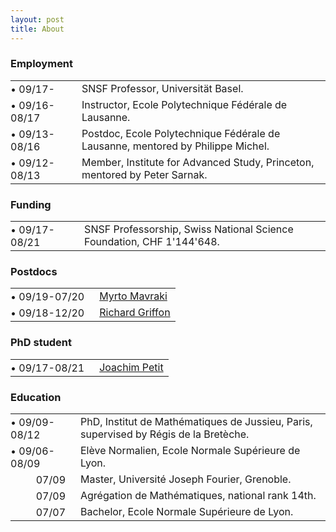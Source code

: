 ```yaml
---
layout: post
title: About
---
```

        
<h3>Employment</h3>

<table>
          <tbody>
            <tr>
              <td style="padding:0 1em 0 0">&bull; 09/17-</td>
              <td>SNSF Professor, Universität Basel.</td>
            </tr>
            <tr>
              <td style="padding:0 1em 0 0">&bull; 09/16-08/17</td>
              <td>Instructor, Ecole Polytechnique Fédérale de Lausanne.</td>
            </tr>
            <tr>
              <td style="padding:0 1em 0 0">&bull; 09/13-08/16</td>
              <td>Postdoc, Ecole Polytechnique Fédérale de Lausanne, mentored by Philippe Michel.</td>
            </tr>
            <tr>
              <td style="padding:0 1em 0 0">&bull; 09/12-08/13</td>
              <td>Member, Institute for Advanced Study, Princeton, mentored by Peter Sarnak.</td>
            </tr>
          </tbody>
</table>

<h3>Funding</h3>

<table>
          <tbody>
            <tr>
              <td style="padding:0 1em 0 0">&bull; 09/17-08/21</td>
              <td>SNSF Professorship, Swiss National Science Foundation, CHF 1'144'648.</td>
            </tr>
          </tbody>
</table>

<h3>Postdocs</h3>

<table>
          <tbody>
            <tr>
              <td style="padding:0 1em 0 0">&bull; 09/19-07/20</td>
              <td><a href="http://people.math.harvard.edu/~mavraki/" target="_blank">Myrto Mavraki</a></td>
            </tr>
            <tr>
              <td style="padding:0 1em 0 0">&bull; 09/18-12/20</td>
              <td><a href="https://math.richardgriffon.me/" target="_blank">Richard Griffon</a></td>
            </tr>
          </tbody>
</table>

<h3>PhD student</h3>

<table>
          <tbody>
            <tr>
              <td style="padding:0 1em 0 0">&bull; 09/17-08/21</td>
              <td><a href="https://joachimpetit.github.io/" target="_blank">Joachim Petit</a></td>
            </tr>
          </tbody>
</table>

<h3>Education</h3>

<table>
          <tbody>
            <tr>
              <td style="padding:0 1em 0 0">&bull; 09/09-08/12</td>
              <td>PhD, Institut de Mathématiques de Jussieu, Paris, supervised by Régis de la Bretèche.</td>
            </tr>
            <tr>
              <td style="padding:0 1em 0 0">&bull; 09/06-08/09</td>
              <td>Elève Normalien, Ecole Normale Supérieure de Lyon.</td>
            </tr>
            <tr>
              <td style="text-align:right;padding:0 1em 0 0">07/09</td>
              <td>Master, Université Joseph Fourier, Grenoble.</td>
            </tr>
            <tr>
              <td style="text-align:right;padding:0 1em 0 0">07/09</td>
              <td>Agrégation de Mathématiques, national rank 14th.</td>
            </tr>
            <tr>
              <td style="text-align:right;padding:0 1em 0 0">07/07</td>
              <td>Bachelor, Ecole Normale Supérieure de Lyon.</td>
            </tr>
          </tbody>
</table>
